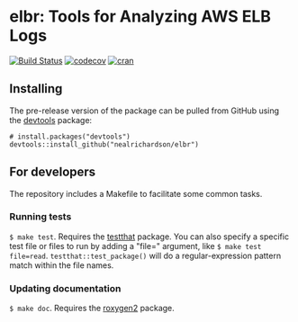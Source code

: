 # elbr: Tools for Analyzing AWS ELB Logs

[![Build Status](https://travis-ci.org/nealrichardson/elbr.png?branch=master)](https://travis-ci.org/nealrichardson/elbr)  [![codecov](https://codecov.io/gh/nealrichardson/elbr/branch/master/graph/badge.svg)](https://codecov.io/gh/nealrichardson/elbr)
[![cran](https://www.r-pkg.org/badges/version-last-release/elbr)](https://cran.r-project.org/package=elbr)

## Installing

<!-- `elbr` can be installed from CRAN with

    install.packages("elbr") -->

The pre-release version of the package can be pulled from GitHub using the [devtools](https://github.com/r-lib/devtools) package:

    # install.packages("devtools")
    devtools::install_github("nealrichardson/elbr")

## For developers

The repository includes a Makefile to facilitate some common tasks.

### Running tests

`$ make test`. Requires the [testthat](http://testthat.r-lib.org) package. You can also specify a specific test file or files to run by adding a "file=" argument, like `$ make test file=read`. `testthat::test_package()` will do a regular-expression pattern match within the file names.

### Updating documentation

`$ make doc`. Requires the [roxygen2](https://github.com/klutometis/roxygen) package.

